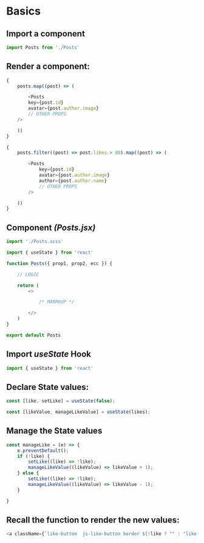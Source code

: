 # Basics

## Import a component
```js
import Posts from './Posts'
```

## Render a component:
```js
{
    posts.map((post) => (

        <Posts
        key={post.id}
        avatar={post.author.image}
        // OTHER PROPS
    />

    ))
}
```
```js
{
    posts.filter((post) => post.likes > 80).map((post) => (

        <Posts
            key={post.id}
            avatar={post.author.image}
            author={post.author.name}
            // OTHER PROPS
        />

    ))
}
```

## Component *(Posts.jsx)*
```js
import './Posts.scss'

import { useState } from 'react'

function Posts({ prop1, prop2, ecc }) {

    // LOGIC

    return (
        <>

            /* MARRKUP */

        </>
    )
}

export default Posts
```

## Import *useState* Hook
```js
import { useState } from 'react'
```

## Declare State values:
```js
const [like, setLike] = useState(false);

const [likeValue, manageLikeValue] = useState(likes);
```

## Manage the State values
```js
const manageLike = (e) => {
    e.preventDefault();
    if (!like) {
        setLike((like) => !like);
        manageLikeValue((likeValue) => likeValue + 1);
    } else {
        setLike((like) => !like);
        manageLikeValue((likeValue) => likeValue - 1);
    }

}
```

## Recall the function to render the new values:
```js
<a className={`like-button  js-like-button border ${!like ? "" : "like-button--liked"}`} href="#" data-postid={id} onClick={manageLike}>
```